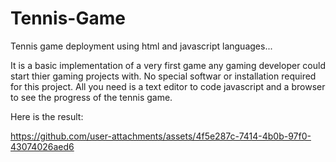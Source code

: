 # Tennis-Game
Tennis game deployment using html and javascript languages...

It is a basic implementation of a very first game any gaming developer could start thier gaming projects with. 
No special softwar or installation required for this project. All you need is a text editor to code javascript and a browser to see the progress of the tennis game.

Here is the result:



https://github.com/user-attachments/assets/4f5e287c-7414-4b0b-97f0-43074026aed6

